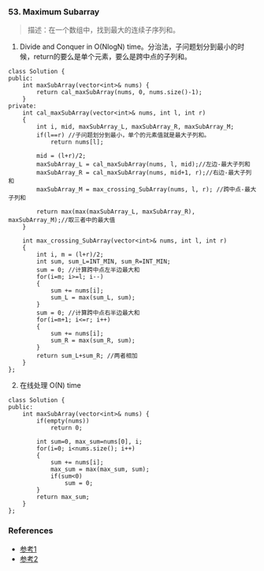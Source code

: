 
### 53. Maximum Subarray
>描述：在一个数组中，找到最大的连续子序列和。

1. Divide and Conquer in O(NlogN) time。分治法，子问题划分到最小的时候，return的要么是单个元素，要么是跨中点的子列和。
```
class Solution {
public:
    int maxSubArray(vector<int>& nums) {
        return cal_maxSubArray(nums, 0, nums.size()-1);
    }
private:
    int cal_maxSubArray(vector<int>& nums, int l, int r)
    {
        int i, mid, maxSubArray_L, maxSubArray_R, maxSubArray_M;
        if(l==r) //子问题划分到最小，单个的元素值就是最大子列和。
            return nums[l];
        
        mid = (l+r)/2;
        maxSubArray_L = cal_maxSubArray(nums, l, mid);//左边-最大子列和
        maxSubArray_R = cal_maxSubArray(nums, mid+1, r);//右边-最大子列和
        maxSubArray_M = max_crossing_SubArray(nums, l, r); //跨中点-最大子列和
        
        return max(max(maxSubArray_L, maxSubArray_R), maxSubArray_M);//取三者中的最大值
    }
    
    int max_crossing_SubArray(vector<int>& nums, int l, int r)
    {
        int i, m = (l+r)/2;
        int sum, sum_L=INT_MIN, sum_R=INT_MIN;
        sum = 0; //计算跨中点左半边最大和
        for(i=m; i>=l; i--)
        {
            sum += nums[i];
            sum_L = max(sum_L, sum);
        }
        sum = 0; //计算跨中点右半边最大和
        for(i=m+1; i<=r; i++)
        {
            sum += nums[i];
            sum_R = max(sum_R, sum);
        }
        return sum_L+sum_R; //两者相加
    }
};
```
2. 在线处理 O(N) time
```
class Solution {
public:
    int maxSubArray(vector<int>& nums) {
        if(empty(nums))
            return 0;
        
        int sum=0, max_sum=nums[0], i;
        for(i=0; i<nums.size(); i++)
        {
            sum += nums[i];
            max_sum = max(max_sum, sum);
            if(sum<0)
                sum = 0;
        }
        return max_sum;
    }
};
```

### References
- [参考1](https://www.geeksforgeeks.org/maximum-subarray-sum-using-divide-and-conquer-algorithm/)
- [参考2](https://blog.csdn.net/qq_41899620/article/details/89704535)